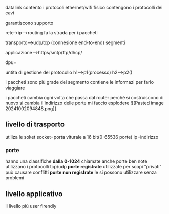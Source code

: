 datalink contento i protocoli ethernet/wifi
fisico contengono i protocolli dei cavi

garantiscono supporto

rete->ip-->routing
fa la strada per i paccheti


transporto-->udp/tcp (connesione end-to-end)
segmenti

applicazione-->https/smtp/ftp/dhcp/

dpu=

untita di gestione del protocollo
h1-->p1(processo)
h2-->p2()

i paccheti sono più grade del segmento
contiene le informazi per farlo viaggiare 

i paccheti cambia ogni volta che passa dal router
perchè si costruiscono di nuovo
si cambia il'indirizzo delle porte mi faccio esplodere
![[Pasted image 20241002094848.png]]
## livello di trasporto 
utiliza le soket 
socket=porta viturale a 16 bit(0-65536 porte)
ip=indirizzo 
### porte
hanno una classifiche
**dalla 0-1024** chiamate anche porte ben note
utilizzano i protocolli tcp/udp
**porte registrate** utilizzate per scopi "privati"
può causare conflitti
**porte non registrate** le si possono utilizzare senza problemi 


## livello applicativo
il livello più user firendly

